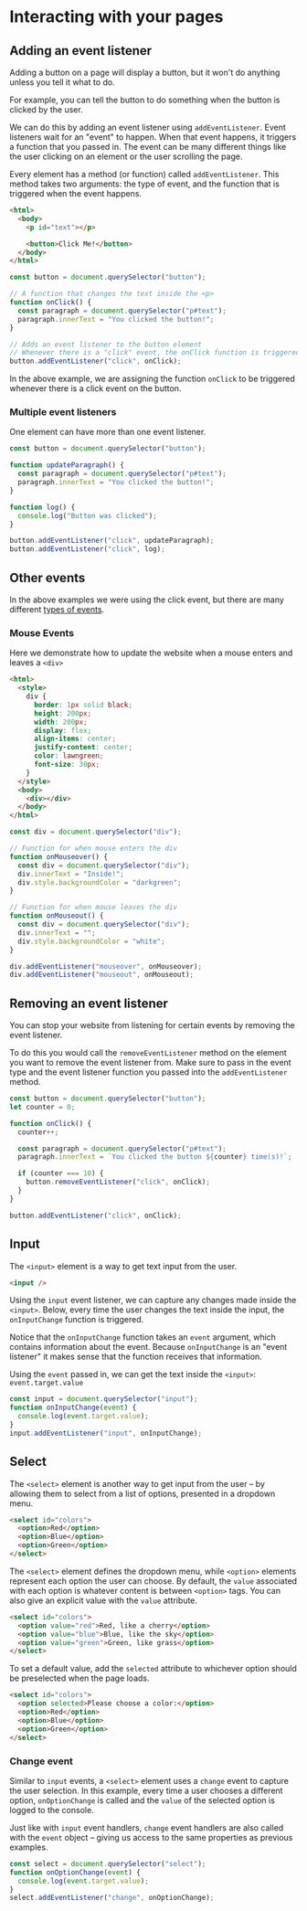 # Interacting with your pages

## Adding an event listener

Adding a button on a page will display a button, but it won't do anything unless you tell it what to do.

For example, you can tell the button to do something when the button is clicked by the user.

We can do this by adding an event listener using `addEventListener`. Event listeners wait for an "event" to happen. When that event happens, it triggers a function that you passed in. The event can be many different things like the user clicking on an element or the user scrolling the page.

Every element has a method (or function) called `addEventListener`. This method takes two arguments: the type of event, and the function that is triggered when the event happens.

```html
<html>
  <body>
    <p id="text"></p>

    <button>Click Me!</button>
  </body>
</html>
```

```javascript
const button = document.querySelector("button");

// A function that changes the text inside the <p>
function onClick() {
  const paragraph = document.querySelector("p#text");
  paragraph.innerText = "You clicked the button!";
}

// Adds an event listener to the button element
// Whenever there is a "click" event, the onClick function is triggered
button.addEventListener("click", onClick);
```

In the above example, we are assigning the function `onClick` to be triggered whenever there is a click event on the button.

### Multiple event listeners

One element can have more than one event listener.

```javascript
const button = document.querySelector("button");

function updateParagraph() {
  const paragraph = document.querySelector("p#text");
  paragraph.innerText = "You clicked the button!";
}

function log() {
  console.log("Button was clicked");
}

button.addEventListener("click", updateParagraph);
button.addEventListener("click", log);
```

## Other events

In the above examples we were using the click event, but there are many different [types of events](https://developer.mozilla.org/en-US/docs/Web/Events#event_listing).

### Mouse Events

Here we demonstrate how to update the website when a mouse enters and leaves a `<div>`

```html
<html>
  <style>
    div {
      border: 1px solid black;
      height: 200px;
      width: 200px;
      display: flex;
      align-items: center;
      justify-content: center;
      color: lawngreen;
      font-size: 30px;
    }
  </style>
  <body>
    <div></div>
  </body>
</html>
```

```javascript
const div = document.querySelector("div");

// Function for when mouse enters the div
function onMouseover() {
  const div = document.querySelector("div");
  div.innerText = "Inside!";
  div.style.backgroundColor = "darkgreen";
}

// Function for when mouse leaves the div
function onMouseout() {
  const div = document.querySelector("div");
  div.innerText = "";
  div.style.backgroundColor = "white";
}

div.addEventListener("mouseover", onMouseover);
div.addEventListener("mouseout", onMouseout);
```

## Removing an event listener

You can stop your website from listening for certain events by removing the event listener.

To do this you would call the `removeEventListener` method on the element you want to remove the event listener from. Make sure to pass in the event type and the event listener function you passed into the `addEventListener` method.

```javascript
const button = document.querySelector("button");
let counter = 0;

function onClick() {
  counter++;

  const paragraph = document.querySelector("p#text");
  paragraph.innerText = `You clicked the button ${counter} time(s)!`;

  if (counter === 10) {
    button.removeEventListener("click", onClick);
  }
}

button.addEventListener("click", onClick);
```

## Input

The `<input>` element is a way to get text input from the user.

```html
<input />
```

Using the `input` event listener, we can capture any changes made inside the `<input>`. Below, every time the user changes the text inside the input, the `onInputChange` function is triggered.

Notice that the `onInputChange` function takes an `event` argument, which contains information about the event. Because `onInputChange` is an "event listener" it makes sense that the function receives that information.

Using the `event` passed in, we can get the text inside the `<input>`: `event.target.value`

```javascript
const input = document.querySelector("input");
function onInputChange(event) {
  console.log(event.target.value);
}
input.addEventListener("input", onInputChange);
```

## Select
The `<select>` element is another way to get input from the user – by allowing them to select from a list of options, presented in a dropdown menu.
```html
<select id="colors">
  <option>Red</option>
  <option>Blue</option>
  <option>Green</option>
</select>
```
The `<select>` element defines the dropdown menu, while `<option>` elements represent each option the user can choose. By default, the `value` associated with each option is whatever content is between `<option>` tags. You can also give an explicit value with the `value` attribute.
```html
<select id="colors">
  <option value="red">Red, like a cherry</option>
  <option value="blue">Blue, like the sky</option>
  <option value="green">Green, like grass</option>
</select>
```
To set a default value, add the `selected` attribute to whichever option should be preselected when the page loads.
```html
<select id="colors">
  <option selected>Please choose a color:</option>
  <option>Red</option>
  <option>Blue</option>
  <option>Green</option>
</select>
```

### Change event
Similar to `input` events, a `<select>` element uses a `change` event to capture the user selection. In this example, every time a user chooses a different option, `onOptionChange` is called and the `value` of the selected option is logged to the console.

Just like with `input` event handlers, `change` event handlers are also called with the `event` object – giving us access to the same properties as previous examples.

```js
const select = document.querySelector("select");
function onOptionChange(event) {
  console.log(event.target.value);
}
select.addEventListener("change", onOptionChange);
```

